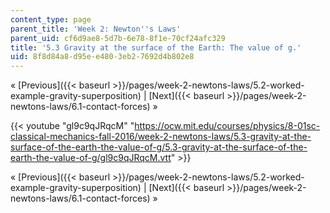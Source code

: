 ```yaml
---
content_type: page
parent_title: 'Week 2: Newton''s Laws'
parent_uid: cf6d9ae8-5d7b-6e78-8f1e-70cf24afc329
title: '5.3 Gravity at the surface of the Earth: The value of g.'
uid: 8f8d84a8-d95e-e480-3eb2-7692d4b802e8
---
```


« [Previous]({{< baseurl >}}/pages/week-2-newtons-laws/5.2-worked-example-gravity-superposition) | [Next]({{< baseurl >}}/pages/week-2-newtons-laws/6.1-contact-forces) »

{{< youtube "gl9c9qJRqcM" "https://ocw.mit.edu/courses/physics/8-01sc-classical-mechanics-fall-2016/week-2-newtons-laws/5.3-gravity-at-the-surface-of-the-earth-the-value-of-g/5.3-gravity-at-the-surface-of-the-earth-the-value-of-g/gl9c9qJRqcM.vtt" >}}

« [Previous]({{< baseurl >}}/pages/week-2-newtons-laws/5.2-worked-example-gravity-superposition) | [Next]({{< baseurl >}}/pages/week-2-newtons-laws/6.1-contact-forces) »